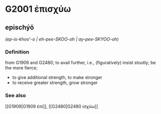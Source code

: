 # G2001 ἐπισχύω

## epischýō

_(ep-is-khoo'-o | eh-pee-SKOO-oh | ay-pee-SKYOO-oh)_

### Definition

from G1909 and G2480; to avail further, i.e., (figuratively) insist stoutly; be the more fierce; 

- to give additional strength, to make stronger
- to receive greater strength, grow stronger

### See also

[[G1909|G1909 ἐπί]], [[G2480|G2480 ἰσχύω]]

